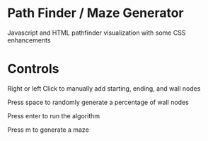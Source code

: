 # Path Finder / Maze Generator
Javascript and HTML pathfinder visualization with some CSS enhancements

# Controls
Right or left Click to manually add starting, ending, and wall nodes

Press space to randomly generate a percentage of wall nodes

Press enter to run the algorithm

Press m to generate a maze
